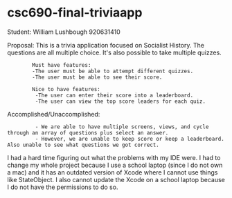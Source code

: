 # csc690-final-triviaapp

Student: William Lushbough 920631410

Proposal:   This is a trivia application focused on Socialist History. The questions are all multiple choice. It's also possible to take multiple quizzes.

            Must have features: 
            -The user must be able to attempt different quizzes.
            -The user must be able to see their score.
            
            Nice to have features:
             -The user can enter their score into a leaderboard.
             -The user can view the top score leaders for each quiz.

Accomplished/Unaccomplished: 

             - We are able to have multiple screens, views, and cycle through an array of questions plus select an answer.
             - However, we are unable to keep score or keep a leaderboard. Also unable to see what questions we got correct.
            
I had a hard time figuring out what the problems with my IDE were. I had to change my whole project because I use a school laptop (since I do not own a mac) and it has an outdated version of Xcode where I cannot use things like StateObject. I also cannot update the Xcode on a school laptop because I do not have the permissions to do so.
                                                                                    
